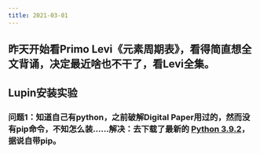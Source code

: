 ```yaml
---
title: 2021-03-01
---
```


## 昨天开始看Primo Levi《元素周期表》，看得简直想全文背诵，决定最近啥也不干了，看Levi全集。
## Lupin安装实验
### 问题1：知道自己有python，之前破解Digital Paper用过的，然而没有pip命令，不知怎么装……解决：去下载了最新的 [Python 3.9.2](https://www.python.org/downloads/release/python-392/)，据说自带pip。
###
